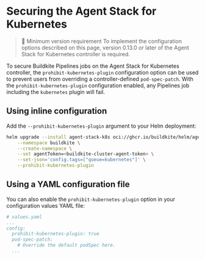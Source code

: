 # Securing the Agent Stack for Kubernetes

> 📘 Minimum version requirement
> To implement the configuration options described on this page, version 0.13.0 or later of the Agent Stack for Kubernetes controller is required.

To secure Buildkite Pipelines jobs on the Agent Stack for Kubernetes controller, the `prohibit-kubernetes-plugin` configuration option can be used to prevent users from overriding a controller-defined `pod-spec-patch`. With the `prohibit-kubernetes-plugin` configuration enabled, any Pipelines job including the `kubernetes` plugin will fail.

## Using inline configuration

Add the `--prohibit-kubernetes-plugin` argument to your Helm deployment:

```bash
helm upgrade --install agent-stack-k8s oci://ghcr.io/buildkite/helm/agent-stack-k8s \
    --namespace buildkite \
    --create-namespace \
    --set agentToken=<buildkite-cluster-agent-token> \
    --set-json='config.tags=["queue=kubernetes"]' \
    --prohibit-kubernetes-plugin
```

## Using a YAML configuration file

You can also enable the `prohibit-kubernetes-plugin` option in your configuration values YAML file:

```yaml
# values.yaml
...
config:
  prohibit-kubernetes-plugin: true
  pod-spec-patch:
    # Override the default podSpec here.
  ...
```
